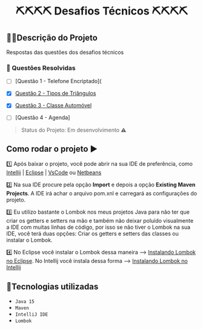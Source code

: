 <h1 align="center">⛏️⛏️⛏️⛏️ Desafios Técnicos ⛏️⛏️⛏️⛏️</h1>

## 🔗🔗Descrição do Projeto
<p align="justify"> Respostas das questões dos desafios técnicos </p>


### 🔧 Questões Resolvidas 

- [ ] [Questão 1 - Telefone Encriptado](
- [x] [Questão 2 - Tipos de Triângulos](https://github.com/srtapoe/desafiostecnicos/tree/master/src/main/java/br/desafios/triangulos)
- [X] [Questão 3 - Classe Automóvel](https://github.com/srtapoe/desafiostecnicos/tree/master/src/main/java/br/desafios/automovel)
- [ ] [Questão 4 - Agenda]


> Status do Projeto: Em desenvolvimento ⚠️
> 

## Como rodar o projeto ▶️

1️⃣ Após baixar o projeto, você pode abrir na sua IDE de preferência, como [Intellij](https://www.jetbrains.com/pt-br/idea/) | [Eclipse](https://www.eclipse.org/downloads/) | [VsCode](https://code.visualstudio.com/) ou [Netbeans](https://netbeans.apache.org/download/index.html)

2️⃣ Na sua IDE procure pela opção **Import** e depois a opção **Existing Maven Projects**. A IDE irá achar o arquivo pom.xnl e carregará as configurações do projeto.

3️⃣ Eu utilizo bastante o Lombok nos meus projetos Java para não ter que criar os getters e setters na mão e também não deixar poluído visualmente a IDE com muitas linhas de código, por isso se não tiver o Lombok na sua IDE, você terá duas opções: Criar os getters e setters das classes ou instalar o Lombok.

4️⃣ No Eclipse você instalar o Lombok dessa maneira --> [Instalando Lombok no Eclipse](https://dicasdejava.com.br/como-configurar-o-lombok-no-eclipse/). No Intellij você instala dessa forma --> [Instalando Lombok no Intellij](https://dicasdejava.com.br/como-configurar-o-lombok-no-intellij-idea/)

## 🔨Tecnologias utilizadas

- `Java 15`
- `Maven`
- `IntelliJ IDE`
- `Lombok`



